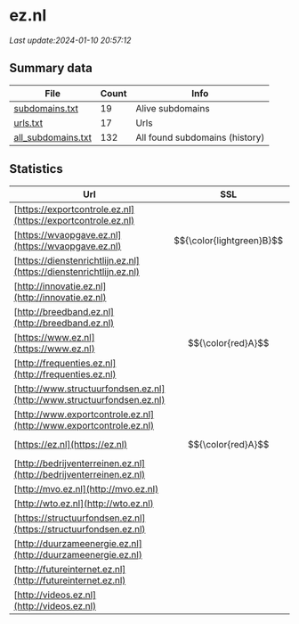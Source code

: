 # ez.nl
*Last update:2024-01-10 20:57:12*
## Summary data
| File       | Count | Info |
|------------|-------|------|
|[subdomains.txt](/data/ez/subdomains.txt)|19|Alive subdomains|
|[urls.txt](/data/ez/urls.txt)|17|Urls|
|[all_subdomains.txt](/data/ez/all_subdomains.txt)|132|All found subdomains (history)|
## Statistics
| Url | SSL | Server | Cookie | HSTS | CSP | XFO | XXP | RP | Tech |
|------------|-------|------|------|------|------|------|------|------|------|
|[https://exportcontrole.ez.nl](https://exportcontrole.ez.nl)| | | | | | | |:white_check_mark: | |Nginx| |
|[https://wvaopgave.ez.nl](https://wvaopgave.ez.nl)| $${\color{lightgreen}B}$$ | |:warning: |:white_check_mark: | | | | |:white_check_mark: | |HSTS| |
|[https://dienstenrichtlijn.ez.nl](https://dienstenrichtlijn.ez.nl)| | | | | | | |:white_check_mark: | |Nginx| |
|[http://innovatie.ez.nl](http://innovatie.ez.nl)| | | | | | | |:white_check_mark: | || |
|[http://breedband.ez.nl](http://breedband.ez.nl)| | | | | | | |:white_check_mark: | || |
|[https://www.ez.nl](https://www.ez.nl)| $${\color{red}A}$$ |nginx| |:white_check_mark: | |:warning: |:white_check_mark: | |:white_check_mark: | |:white_check_mark: | || |
|[http://frequenties.ez.nl](http://frequenties.ez.nl)| | | | | | | |:white_check_mark: | || |
|[http://www.structuurfondsen.ez.nl](http://www.structuurfondsen.ez.nl)| | | | | | | |:white_check_mark: | || |
|[http://www.exportcontrole.ez.nl](http://www.exportcontrole.ez.nl)| | | | | | | |:white_check_mark: | || |
|[https://ez.nl](https://ez.nl)| $${\color{red}A}$$ |nginx| |:white_check_mark: | |:warning: |:white_check_mark: | |:white_check_mark: | |:white_check_mark: | || |
|[http://bedrijventerreinen.ez.nl](http://bedrijventerreinen.ez.nl)| | | | | | | |:white_check_mark: | || |
|[http://mvo.ez.nl](http://mvo.ez.nl)| | | | | | | |:white_check_mark: | || |
|[http://wto.ez.nl](http://wto.ez.nl)| | | | | | | |:white_check_mark: | || |
|[https://structuurfondsen.ez.nl](https://structuurfondsen.ez.nl)| | | | | | | |:white_check_mark: | |Nginx| |
|[http://duurzameenergie.ez.nl](http://duurzameenergie.ez.nl)| | | | | | | |:white_check_mark: | || |
|[http://futureinternet.ez.nl](http://futureinternet.ez.nl)| | | | | | | |:white_check_mark: | || |
|[http://videos.ez.nl](http://videos.ez.nl)| | | | | | | |:white_check_mark: | || |